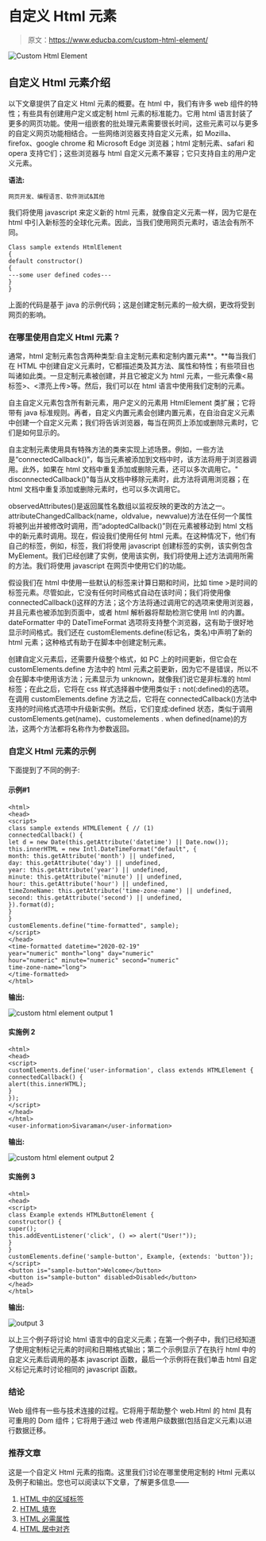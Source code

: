 # 自定义 Html 元素

> 原文：<https://www.educba.com/custom-html-element/>

![Custom Html Element](img/3b98fd8fe23e4579bcbdab92b13107a8.png)



## 自定义 Html 元素介绍

以下文章提供了自定义 Html 元素的概要。在 html 中，我们有许多 web 组件的特性；有些具有创建用户定义或定制 html 元素的标准能力。它用 html 语言封装了更多的网页功能。使用一组嵌套的批处理元素需要很长时间，这些元素可以与更多的自定义网页功能相结合。一些网络浏览器支持自定义元素，如 Mozilla、firefox、google chrome 和 Microsoft Edge 浏览器；html 定制元素、safari 和 opera 支持它们；这些浏览器与 html 自定义元素不兼容；它只支持自主的用户定义元素。

**语法:**

<small>网页开发、编程语言、软件测试&其他</small>

我们将使用 javascript 来定义新的 html 元素，就像自定义元素一样，因为它是在 html 中引入新标签的全球化元素。因此，当我们使用网页元素时，语法会有所不同。

```
Class sample extends HtmlElement
{
default constructor()
{
---some user defined codes---
}
}
```

上面的代码是基于 java 的示例代码；这是创建定制元素的一般大纲，更改将受到网页的影响。

### 在哪里使用自定义 Html 元素？

通常，html 定制元素包含两种类型:自主定制元素和定制内置元素**。**每当我们在 HTML 中创建自定义元素时，它都描述类及其方法、属性和特性；有些项目也叫诸如此类。一旦定制元素被创建，并且它被定义为 html 元素，一些元素像<易标签>、<漂亮上传>等。然后，我们可以在 html 语言中使用我们定制的元素。

自主自定义元素包含所有新元素，用户定义的元素用 HtmlElement 类扩展；它将带有 java 标准规则。再者，自定义内置元素会创建内置元素，在自治自定义元素中创建一个自定义元素；我们将告诉浏览器，每当在网页上添加或删除元素时，它们是如何显示的。

自主定制元素使用具有特殊方法的类来实现上述场景。例如，一些方法是“connectedCallback()”，每当元素被添加到文档中时，该方法将用于浏览器调用。此外，如果在 html 文档中重复添加或删除元素，还可以多次调用它。" disconnectedCallback()"每当从文档中移除元素时，此方法将调用浏览器；在 html 文档中重复添加或删除元素时，也可以多次调用它。

observedAttributes()是返回属性名数组以监视反映的更改的方法之一。attributeChangedCallback(name，oldvalue，newvalue)方法在任何一个属性将被列出并被修改时调用，而“adoptedCallback()”则在元素被移动到 html 文档中的新元素时调用。现在，假设我们使用任何 html 元素。在这种情况下，他们有自己的标签，例如，<myelement>标签，我们将使用 javascript 创建<myelement>标签的实例，该实例包含 MyElement。我们已经创建了实例，使用该实例，我们将使用上述方法调用所需的方法。我们将使用 javascript 在网页中使用它们的功能。</myelement></myelement>

假设我们在 html 中使用一些默认的标签来计算日期和时间，比如 time >是时间的标签元素。尽管如此，它没有任何时间格式自动在该时间；我们将使用像 connectedCallback()这样的方法；这个方法将通过调用它的<time-formatted>选项来使用浏览器，并且元素也被添加到页面中，或者 html 解析器将帮助检测它使用 Intl 的内置。dateFormatter 中的 DateTimeFormat 选项将支持整个浏览器，这有助于很好地显示时间格式。我们还在 customElements.define(标记名，类名)中声明了新的 html 元素；这种格式有助于在脚本中创建定制元素。</time-formatted>

创建自定义元素后，还需要升级整个格式，如 PC 上的时间更新，但它会在 customElements.define 方法中的 html 元素之前更新，因为它不是错误，所以不会在脚本中使用该方法；元素显示为 unknown，就像我们说它是非标准的 html 标签；在此之后，它将在 css 样式选择器中使用类似于 **:** not(:defined)的选项。在调用 customElements.define 方法之后，它将在 connectedCallback()方法中支持的时间格式选项中升级新实例。然后，它们变成:defined 状态，类似于调用 customElements.get(name)、customelements . when defined(name)的方法，这两个方法都将名称作为参数返回。

### 自定义 Html 元素的示例

下面提到了不同的例子:

#### 示例#1

```
<html>
<head>
<script>
class sample extends HTMLElement { // (1)
connectedCallback() {
let d = new Date(this.getAttribute('datetime') || Date.now());
this.innerHTML = new Intl.DateTimeFormat("default", {
month: this.getAttribute('month') || undefined,
day: this.getAttribute('day') || undefined,
year: this.getAttribute('year') || undefined,
minute: this.getAttribute('minute') || undefined,
hour: this.getAttribute('hour') || undefined,
timeZoneName: this.getAttribute('time-zone-name') || undefined,
second: this.getAttribute('second') || undefined,
}).format(d);
}
}
customElements.define("time-formatted", sample);
</script>
</head>
<time-formatted datetime="2020-02-19"
year="numeric" month="long" day="numeric"
hour="numeric" minute="numeric" second="numeric"
time-zone-name="long">
</time-formatted>
</html>
```

**输出:**

![custom html element output 1](img/4d71850d9e8de6a3a89468b4063bb4d4.png)



#### 实施例 2

```
<html>
<head>
<script>
customElements.define('user-information', class extends HTMLElement {
connectedCallback() {
alert(this.innerHTML);
}
});
</script>
</head>
</html>
<user-information>Sivaraman</user-information>
```

**输出:**

![custom html element output 2](img/61c96e5562101cb0261cd137a831841e.png)



#### 实施例 3

```
<html>
<head>
<script>
class Example extends HTMLButtonElement {
constructor() {
super();
this.addEventListener('click', () => alert("User!"));
}
}
customElements.define('sample-button', Example, {extends: 'button'});
</script>
<button is="sample-button">Welcome</button>
<button is="sample-button" disabled>Disabled</button>
</head>
</html>
```

**输出:**

![output 3](img/d574c05bb0cc226a4e05971ee31bc16c.png)



以上三个例子将讨论 html 语言中的自定义元素；在第一个例子中，我们已经知道了使用定制标记元素的时间和日期格式输出；第二个示例显示了在执行 html 中的自定义元素后调用的基本 javascript 函数，最后一个示例将在我们单击 html 自定义标记元素时讨论相同的 javascript 函数。

### 结论

Web 组件有一些与技术连接的过程。它将用于帮助整个 web.Html 的 html 具有可重用的 Dom 组件；它将用于通过 web 传递用户级数据(包括自定义元素)以进行数据迁移。

### 推荐文章

这是一个自定义 Html 元素的指南。这里我们讨论在哪里使用定制的 Html 元素以及例子和输出。您也可以阅读以下文章，了解更多信息——

1.  [HTML 中的区域标签](https://www.educba.com/area-tag-in-html/)
2.  [HTML 填充](https://www.educba.com/html-padding/)
3.  [HTML 必需属性](https://www.educba.com/html-required-attribute/)
4.  [HTML 居中对齐](https://www.educba.com/html-align-center/)






